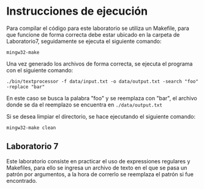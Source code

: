 # Instrucciones de ejecución
Para compilar el código para este laboratorio se utiliza un Makefile, para que funcione de forma correcta debe estar ubicado en la carpeta de Laboratorio7, seguidamente se ejecuta el siguiente comando:
```
mingw32-make
```
Una vez generado los archivos de forma correcta, se ejecuta el programa con el siguiente comando:
```
./bin/textprocessor -f data/input.txt -o data/output.txt -search "foo" -replace "bar"
```
En este caso se busca la palabra "foo" y se reemplaza con "bar", el archivo donde se da el reemplazo se encuentra en `./data/output.txt`

Si se desea limpiar el directorio, se hace ejecutando el siguiente comando:
```
mingw32-make clean
```

## Laboratorio 7
Este laboratorio consiste en practicar el uso de expressiones regulares y Makefiles, para ello se ingresa un archivo de texto en el que se pasa un patrón por argumentos, a la hora de correrlo se reemplaza el patrón si fue encontrado.